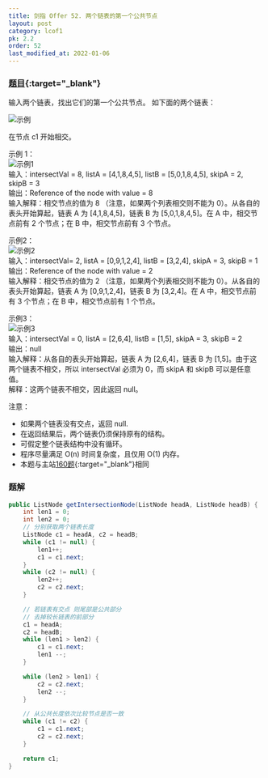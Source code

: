 ```yaml
---
title: 剑指 Offer 52. 两个链表的第一个公共节点
layout: post
category: lcof1
pk: 2.2
order: 52
last_modified_at: 2022-01-06
---
```


### [题目](https://leetcode-cn.com/problems/liang-ge-lian-biao-de-di-yi-ge-gong-gong-jie-dian-lcof/){:target="_blank"}

输入两个链表，找出它们的第一个公共节点。
如下面的两个链表：

![示例]({{site.cdn}}/assets/2/52/160_statement.png)

在节点 c1 开始相交。

示例 1：  
![示例1]({{site.cdn}}/assets/2/52/160_example_1.png)  
输入：intersectVal = 8, listA = [4,1,8,4,5], listB = [5,0,1,8,4,5], skipA = 2, skipB = 3  
输出：Reference of the node with value = 8  
输入解释：相交节点的值为 8 （注意，如果两个列表相交则不能为 0）。从各自的表头开始算起，链表 A 为 [4,1,8,4,5]，链表 B 为 [5,0,1,8,4,5]。在 A 中，相交节点前有 2 个节点；在 B 中，相交节点前有 3 个节点。


示例2：  
![示例2]({{site.cdn}}/assets/2/52/160_example_2.png)  
输入：intersectVal= 2, listA = [0,9,1,2,4], listB = [3,2,4], skipA = 3, skipB = 1  
输出：Reference of the node with value = 2  
输入解释：相交节点的值为 2 （注意，如果两个列表相交则不能为 0）。从各自的表头开始算起，链表 A 为 [0,9,1,2,4]，链表 B 为 [3,2,4]。在 A 中，相交节点前有 3 个节点；在 B 中，相交节点前有 1 个节点。


示例3：  
![示例3]({{site.cdn}}/assets/2/52/160_example_3.png)  
输入：intersectVal = 0, listA = [2,6,4], listB = [1,5], skipA = 3, skipB = 2  
输出：null  
输入解释：从各自的表头开始算起，链表 A 为 [2,6,4]，链表 B 为 [1,5]。由于这两个链表不相交，所以 intersectVal 必须为 0，而 skipA 和 skipB 可以是任意值。  
解释：这两个链表不相交，因此返回 null。


注意：
- 如果两个链表没有交点，返回 null.
- 在返回结果后，两个链表仍须保持原有的结构。
- 可假定整个链表结构中没有循环。
- 程序尽量满足 O(n) 时间复杂度，且仅用 O(1) 内存。
- 本题与主站[160题](https://leetcode-cn.com/problems/intersection-of-two-linked-lists/){:target="_blank"}相同

### 题解

```java
public ListNode getIntersectionNode(ListNode headA, ListNode headB) {
    int len1 = 0;
    int len2 = 0;
    // 分别获取两个链表长度
    ListNode c1 = headA, c2 = headB;
    while (c1 != null) {
        len1++;
        c1 = c1.next;
    }
    while (c2 != null) {
        len2++;
        c2 = c2.next;
    }

    // 若链表有交点 则尾部是公共部分
    // 去掉较长链表的前部分
    c1 = headA;
    c2 = headB;
    while (len1 > len2) {
        c1 = c1.next;
        len1 --;
    }

    while (len2 > len1) {
        c2 = c2.next;
        len2 --;
    }

    // 从公共长度依次比较节点是否一致
    while (c1 != c2) {
        c1 = c1.next;
        c2 = c2.next;
    }

    return c1;
}
```